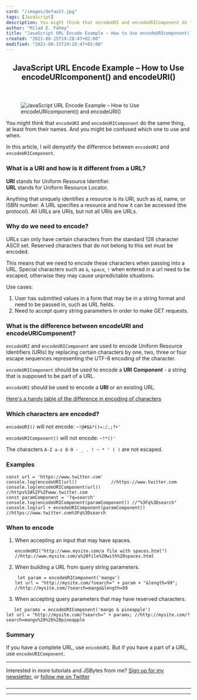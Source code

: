 ```yaml
---
card: "/images/default.jpg"
tags: [JavaScript]
description: You might think that encodeURI and encodeURIComponent do the
author: "Milad E. Fahmy"
title: "JavaScript URL Encode Example – How to Use encodeURIcomponent() and encodeURI()"
created: "2021-08-15T19:28:47+02:00"
modified: "2021-08-15T19:28:47+02:00"
---
```

<div class="site-wrapper">
<main id="site-main" class="site-main outer">
<div class="inner">
<article class="post-full post tag-javascript tag-browser ">
<header class="post-full-header">
<h1 class="post-full-title">JavaScript URL Encode Example – How to Use encodeURIcomponent() and encodeURI()</h1>
</header>
<figure class="post-full-image">
<picture>
<source media="(max-width: 700px)" sizes="1px" srcset="data:image/gif;base64,R0lGODlhAQABAIAAAAAAAP///yH5BAEAAAAALAAAAAABAAEAAAIBRAA7 1w">
<source media="(min-width: 701px)" sizes="(max-width: 800px) 400px,
(max-width: 1170px) 700px,
1400px" srcset="/news/content/images/size/w300/2020/08/richy-great-MAYEkmn7G6E-unsplash.jpg 300w,
/news/content/images/size/w600/2020/08/richy-great-MAYEkmn7G6E-unsplash.jpg 600w,
/news/content/images/size/w1000/2020/08/richy-great-MAYEkmn7G6E-unsplash.jpg 1000w,
/news/content/images/size/w2000/2020/08/richy-great-MAYEkmn7G6E-unsplash.jpg 2000w">
<img onerror="this.style.display='none'" src="/news/content/images/size/w2000/2020/08/richy-great-MAYEkmn7G6E-unsplash.jpg" alt="JavaScript URL Encode Example – How to Use encodeURIcomponent() and encodeURI()">
</picture>
</figure>
<section class="post-full-content">
<div class="post-content">
<p>You might think that <code>encodeURI</code> and <code>encodeURIComponent</code> do the same thing, at least from their names. And you might be confused which one to use and when.</p>
<p>In this article, I will demystify the difference between <code>encodeURI</code> and <code>encodeURIComponent</code>.</p>
<h3 id="whatisauriandhowisitdifferentfromaurl">What is a URI and how is it different from a URL?</h3>
<p><strong>URI</strong> stands for Uniform Resource Identifier.<br>
<strong>URL</strong> stands for Uniform Resource Locator.
</p>
<p>Anything that uniquely identifies a resource is its URI, such as id, name, or ISBN number. A URL specifies a resource and how it can be accessed (the protocol). All URLs are URIs, but not all URIs are URLs.</p>
<h3 id="whydoweneedtoencode">Why do we need to encode?</h3>
<p>URLs can only have certain characters from the standard 128 character ASCII set. Reserved characters that do not belong to this set must be encoded.</p>
<p>This means that we need to encode these characters when passing into a URL. Special characters such as <code>&amp;</code>, <code>space</code>, <code>!</code> when entered in a url need to be escaped, otherwise they may cause unpredictable situations.</p>
<p>Use cases:</p>
<ol>
<li>User has submitted values in a form that may be in a string format and need to be passed in, such as URL fields.</li>
<li>Need to accept query string parameters in order to make GET requests.</li>
</ol>
<h3 id="whatisthedifferencebetweenencodeuriandencodeuricomponent">What is the difference between encodeURI and encodeURIComponent?</h3>
<p><code>encodeURI</code> and <code>encodeURIComponent</code> are used to encode Uniform Resource Identifiers (URIs) by replacing certain characters by one, two, three or four escape sequences representing the UTF-8 encoding of the character.</p>
<p><code>encodeURIComponent</code> should be used to encode a <strong>URI</strong> <strong>Component</strong> - a string that is supposed to be part of a URL.</p>
<p><code>encodeURI</code> should be used to encode a <strong>URI</strong> or an existing URL.</p>
<p><a href="https://stackoverflow.com/a/23842171">Here's a handy table of the difference in encoding of characters</a></p>
<h3 id="whichcharactersareencoded">Which characters are encoded?</h3>
<p><code>encodeURI()</code> will not encode: <code>~!@#$&amp;*()=:/,;?+'</code></p>
<p><code>encodeURIComponent()</code> will not encode: <code>~!*()'</code></p>
<p>The characters <code>A-Z a-z 0-9 - _ . ! ~ * ' ( )</code> are not escaped.</p>
<h3 id="examples">Examples</h3>
<pre><code class="language-JS">const url = 'https://www.twitter.com'
console.log(encodeURI(url))             //https://www.twitter.com
console.log(encodeURIComponent(url))    //https%3A%2F%2Fwww.twitter.com
const paramComponent = '?q=search'
console.log(encodeURIComponent(paramComponent)) //"%3Fq%3Dsearch"
console.log(url + encodeURIComponent(paramComponent)) //https://www.twitter.com%3Fq%3Dsearch
</code></pre>
<h3 id="whentoencode">When to encode</h3>
<ol>
<li>
<p>When accepting an input that may have spaces.</p>
<pre><code class="language-JS">encodeURI("http://www.mysite.com/a file with spaces.html") //http://www.mysite.com/a%20file%20with%20spaces.html
</code></pre>
</li>
<li>
<p>When building a URL from query string parameters.</p>
<pre><code class="language-JS"> let param = encodeURIComponent('mango')
let url = "http://mysite.com/?search=" + param + "&amp;length=99"; //http://mysite.com/?search=mango&amp;length=99
</code></pre>
</li>
<li>
<p>When accepting query parameters that may have reserved characters.</p>
</li>
</ol>
<pre><code class="language-JS">   let params = encodeURIComponent('mango &amp; pineapple')
let url = "http://mysite.com/?search=" + params; //http://mysite.com/?search=mango%20%26%20pineapple
</code></pre>
<h3 id="summary">Summary</h3>
<p>If you have a complete URL, use <code>encodeURI</code>. But if you have a part of a URL, use <code>encodeURIComponent</code>.</p>
<hr>
<p>Interested in more tutorials and JSBytes from me? <a href="https://tinyletter.com/shrutikapoor">Sign up for my newsletter.</a> or <a href="https://twitter.com/shrutikapoor08">follow me on Twitter</a></p>
<h3></h3>
</div>
<hr>
<hr>
</section>
</article>
</div>
</main>
</div>
<!-- Google Tag Manager (noscript) -->
<!-- End Google Tag Manager (noscript) -->
